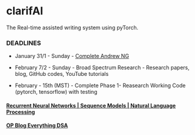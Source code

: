 # clarifAI
The Real-time assisted writing system using pyTorch.

### DEADLINES

  * January 31/1 - Sunday - [Complete Andrew NG](https://www.youtube.com/playlist?list=PLpFsSf5Dm-pd5d3rjNtIXUHT-v7bdaEIe)

  * February 7/2 - Sunday - Broad Spectrum Research - Research papers, blog, GitHub codes, YouTube tutorials

  * February - 15th (MST) - Complete Phase 1- Reasearch Working Code (pytorch, tensorflow) with testing
  
#### [Recurrent Neural Networks | Sequence Models | Natural Language Processing](https://www.youtube.com/playlist?list=PL1w8k37X_6L_s4ncq-swTBvKDWnRSrinI) 

#### [OP Blog Everything DSA](https://dscvjti.medium.com/how-to-start-coding-the-right-way-b30131c4dd4a)


